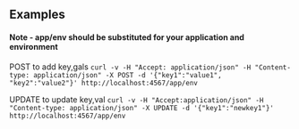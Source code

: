 ## Examples
#### Note - app/env should be substituted for your application and environment

POST to add key,gals
`curl -v -H "Accept: application/json" -H "Content-type:
application/json" -X POST -d '{"key1":"value1", "key2":"value2"}'
http://localhost:4567/app/env`

UPDATE to update key,val
`curl -v -H "Accept:application/json" -H "Content-type:
application/json" -X UPDATE -d '{"key1":"newkey1"}'
http://localhost:4567/app/env`
